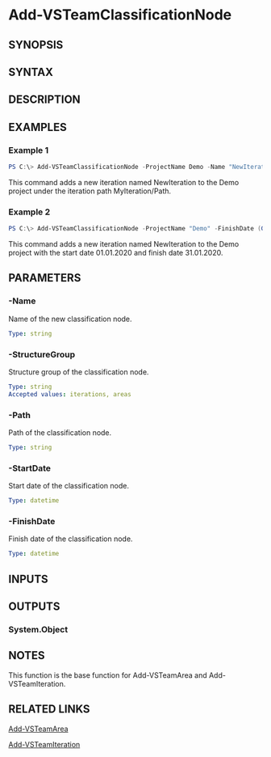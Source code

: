 <!-- #include "./common/header.md" -->

# Add-VSTeamClassificationNode

## SYNOPSIS

<!-- #include "./synopsis/Add-VSTeamClassificationNode.md" -->

## SYNTAX

## DESCRIPTION

<!-- #include "./synopsis/Add-VSTeamClassificationNode.md" -->

## EXAMPLES

### Example 1

```powershell
PS C:\> Add-VSTeamClassificationNode -ProjectName Demo -Name "NewIteration" -StructureGroup "iteration" -Path "MyIteration/Path"
```

This command adds a new iteration named NewIteration to the Demo project under the iteration path MyIteration/Path.

### Example 2

```powershell
PS C:\> Add-VSTeamClassificationNode -ProjectName "Demo" -FinishDate (Get-Date "31.01.2020") -StartDate (Get-Date "01.01.2020") -Name "NewIteration" -StructureGroup "iterations"
```

This command adds a new iteration named NewIteration to the Demo project with the start date 01.01.2020 and finish date 31.01.2020.

## PARAMETERS

<!-- #include "./params/projectName.md" -->

### -Name

Name of the new classification node.

```yaml
Type: string
```

### -StructureGroup

Structure group of the classification node.

```yaml
Type: string
Accepted values: iterations, areas
```

### -Path

Path of the classification node.

```yaml
Type: string
```

### -StartDate

Start date of the classification node.

```yaml
Type: datetime
```

### -FinishDate

Finish date of the classification node.

```yaml
Type: datetime
```

## INPUTS

## OUTPUTS

### System.Object

## NOTES

This function is the base function for Add-VSTeamArea and Add-VSTeamIteration.

## RELATED LINKS

[Add-VSTeamArea](Add-VSTeamArea.md)

[Add-VSTeamIteration](Add-VSTeamIteration.md)
